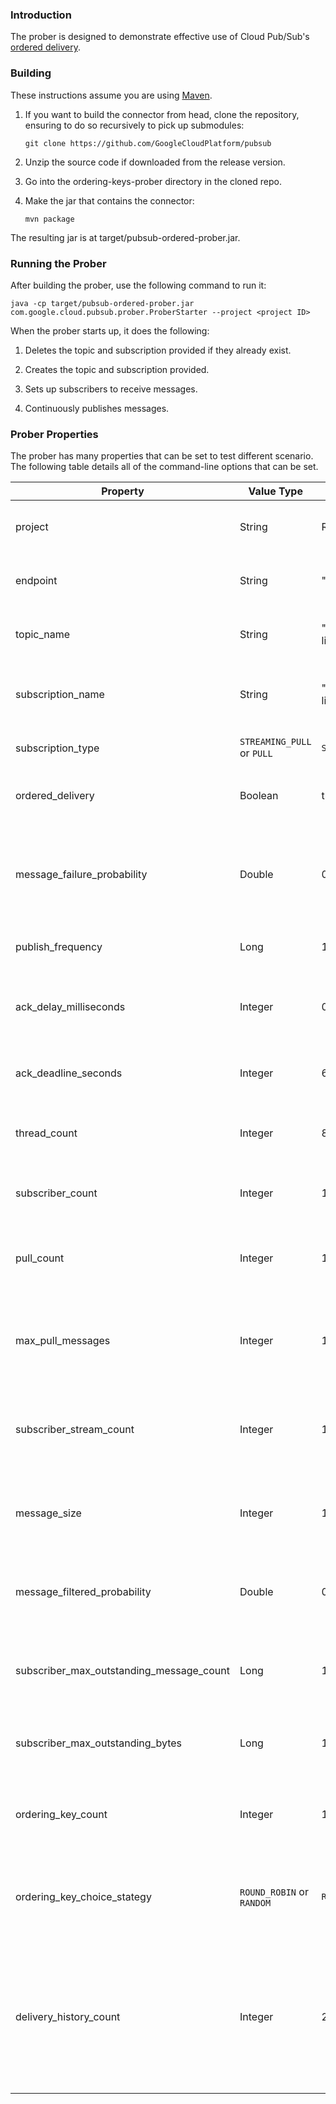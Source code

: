### Introduction

The prober is designed to demonstrate effective use of Cloud Pub/Sub's
[ordered delivery](https://cloud.google.com/pubsub/docs/ordering).

### Building

These instructions assume you are using [Maven](https://maven.apache.org/).

1.  If you want to build the connector from head, clone the repository, ensuring
    to do so recursively to pick up submodules:

    `git clone https://github.com/GoogleCloudPlatform/pubsub`

2.  Unzip the source code if downloaded from the release version.

3.  Go into the ordering-keys-prober directory in the cloned repo.

4.  Make the jar that contains the connector:

    `mvn package`

The resulting jar is at target/pubsub-ordered-prober.jar.

### Running the Prober

After building the prober, use the following command to run it:

`java -cp target/pubsub-ordered-prober.jar com.google.cloud.pubsub.prober.ProberStarter --project <project ID>`

When the prober starts up, it does the following:

1.  Deletes the topic and subscription provided if they already exist.

2.  Creates the topic and subscription provided.

3.  Sets up subscribers to receive messages.

4.  Continuously publishes messages.

### Prober Properties

The prober has many properties that can be set to test different scenario. The
following table details all of the command-line options that can be set.

| Property                                 | Value Type | Default | Description |
|------------------------------------------|----------------------------|------------------------------------------|----------------------------------------------------------------------------------------------------------------------------------------------------------------------|
| project                                  | String                     | REQUIRED (No default)                    | The project ID in which to create the topic and subscription. |
| endpoint                                 | String                     | "pubsub.googleapis.com:443"              | The Cloud Pub/Sub endpoint to send requests to. |
| topic_name                               | String                     | "cloud-pubsub-client-library-prober"     | The name of the topic to create and publish messages to. |
| subscription_name                        | String                     | "cloud-pubsub-client-library-prober-sub" | The name of the subscription to create and to receive messages from. |
| subscription_type                        | `STREAMING_PULL` or `PULL` | `STREAMING_PULL`                         | The type of subscriber to create. |
| ordered_delivery                         | Boolean                    | true                                     | Whether or not to enforce ordered delivery of messages. |
| message_failure_probability              | Double                     | 0.0                                      | The probability with which a message should be nacked by the subscriber. Valid values are between 0.0 and 1.0. |
| publish_frequency                        | Long                       | 1,000,000                                | The time between publishes in microseconds. |
| ack_delay_milliseconds                   | Integer                    | 0                                        | The number of milliseconds by which subscribers should delay sending back acks or nacks. |
| ack_deadline_seconds                     | Integer                    | 60                                       | The ack deadline in seconds to use when creating the subscription. |
| thread_count                             | Integer                    | 8                                        | The number of threads to use for processing delayed acks and nacks. |
| subscriber_count                         | Integer                    | 1                                        | The number of subscribers to create on the subscription. |
| pull_count                               | Integer                    | 10                                       | When `subscription_type` is `PULL`, the number of pulls to do simultaneously. |
| max_pull_messages                        | Integer                    | 100                                      | When `subscription_type` is `PULL`, the maximum number of messages to request in each pull request. |
| subscriber_stream_count                  | Integer                    | 1                                        | When `subscription_type` is `STREAMING_PULL`, the number of underlying streams to create per subscriber. |
| message_size                             | Integer                    | 100                                      | The number of bytes per message. Set to <= 0 to generate randomly sized messages. |
| message_filtered_probability             | Double                     | 0.0                                      | The probability of a message being filtered out. Valid values are between 0.0 and 1.0. |
| subscriber_max_outstanding_message_count | Long                       | 10,000                                   | The maximum number of messages to allow to be outstanding to each subscriber. |
| subscriber_max_outstanding_bytes         | Long                       | 1,000,000,000                            | The maximum number of bytes to allow to be outstanding to each subscriber. |
| ordering_key_count                       | Integer                    | 100                                      | When `ordered_delivery` is true, the number of distinct ordering keys to use. |
| ordering_key_choice_stategy              | `ROUND_ROBIN` or `RANDOM`  | `ROUND_ROBIN`                            | When `ordered_delivery` is true, the way to choose each ordering key when publishing messages. |
| delivery_history_count                   | Integer                    | 250                                      | When `ordered_delivery` is true, the number of messages for which to retain delivery information in memory for each ordering key for printing out error information. |
